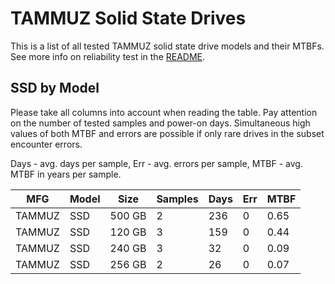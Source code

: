 TAMMUZ Solid State Drives
=========================

This is a list of all tested TAMMUZ solid state drive models and their MTBFs. See
more info on reliability test in the [README](https://github.com/linuxhw/SMART).

SSD by Model
------------

Please take all columns into account when reading the table. Pay attention on the
number of tested samples and power-on days. Simultaneous high values of both MTBF
and errors are possible if only rare drives in the subset encounter errors.

Days - avg. days per sample,
Err  - avg. errors per sample,
MTBF - avg. MTBF in years per sample.

| MFG       | Model              | Size   | Samples | Days  | Err   | MTBF |
|-----------|--------------------|--------|---------|-------|-------|------|
| TAMMUZ    | SSD                | 500 GB | 2       | 236   | 0     | 0.65   |
| TAMMUZ    | SSD                | 120 GB | 3       | 159   | 0     | 0.44   |
| TAMMUZ    | SSD                | 240 GB | 3       | 32    | 0     | 0.09   |
| TAMMUZ    | SSD                | 256 GB | 2       | 26    | 0     | 0.07   |
